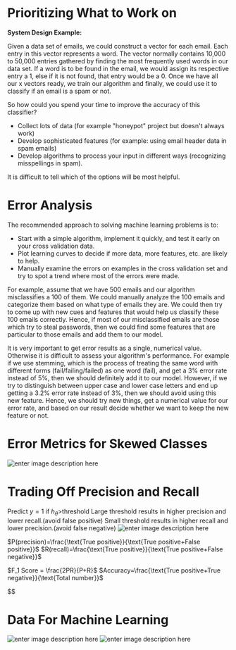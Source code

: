 # Prioritizing What to Work on
**System Design Example:**

Given a data set of emails, we could construct a vector for each email. Each entry in this vector represents a word. The vector normally contains 10,000 to 50,000 entries gathered by finding the most frequently used words in our data set. If a word is to be found in the email, we would assign its respective entry a 1, else if it is not found, that entry would be a 0. Once we have all our x vectors ready, we train our algorithm and finally, we could use it to classify if an email is a spam or not.

So how could you spend your time to improve the accuracy of this classifier?

-   Collect lots of data (for example "honeypot" project but doesn't always work)
-   Develop sophisticated features (for example: using email header data in spam emails)
-   Develop algorithms to process your input in different ways (recognizing misspellings in spam).

It is difficult to tell which of the options will be most helpful.
# Error Analysis
The recommended approach to solving machine learning problems is to:

-   Start with a simple algorithm, implement it quickly, and test it early on your cross validation data.
-   Plot learning curves to decide if more data, more features, etc. are likely to help.
-   Manually examine the errors on examples in the cross validation set and try to spot a trend where most of the errors were made.

For example, assume that we have 500 emails and our algorithm misclassifies a 100 of them. We could manually analyze the 100 emails and categorize them based on what type of emails they are. We could then try to come up with new cues and features that would help us classify these 100 emails correctly. Hence, if most of our misclassified emails are those which try to steal passwords, then we could find some features that are particular to those emails and add them to our model.

It is very important to get error results as a single, numerical value. Otherwise it is difficult to assess your algorithm's performance. For example if we use stemming, which is the process of treating the same word with different forms (fail/failing/failed) as one word (fail), and get a 3% error rate instead of 5%, then we should definitely add it to our model. However, if we try to distinguish between upper case and lower case letters and end up getting a 3.2% error rate instead of 3%, then we should avoid using this new feature. Hence, we should try new things, get a numerical value for our error rate, and based on our result decide whether we want to keep the new feature or not.

# Error Metrics for Skewed Classes
![enter image description here](https://lh3.googleusercontent.com/QbtUHIhRYwpOcDKlndW2Q_r35p1pno3SECvVPqOPVCBwQvtxESuTuVVVTyQf1l10-XrwiGJlLHQ)

# Trading Off Precision and Recall
Predict $y=1$ if $h_\theta>$threshold 
Large threshold results in higher precision and lower recall.(avoid false positive)
Small threshold results in higher recall and lower precision.(avoid false negative)
![enter image description here](https://lh3.googleusercontent.com/eAKxSQ5ZzzkFgs_yIIjOgd5h7ZyVCE0s_0-8WvnQVxogFuNhklI5jPlD6D5cOOXVJ9oa6PWZSQA)

$P(precision)=\frac{\text{True positive}}{\text{True positive+False positive}}$
$R(recall)=\frac{\text{True positive}}{\text{True positive+False negative}}$

$F_1 Score = \frac{2PR}{P+R}$
$Accuracy=\frac{\text{True positive+True negative}}{\text{Total number}}$

$$

# Data For Machine Learning
![enter image description here](https://lh3.googleusercontent.com/81gHxZATB2QSnyg06OGa0_KzP578VArYgVPLMXYHeJhaGFxioIOVdQEm2c_bEfbggUXI3NC7XRI)
![enter image description here](https://lh3.googleusercontent.com/tXsCKrgJQobjPJzBl0wib9B5bQ1jbK2vO5bu3bTc0UDZyEBmlqspLA1xhnVzYkIGBHWmmoAwmD4)
<!--stackedit_data:
eyJoaXN0b3J5IjpbMjAzNzMyNzg0NSwxNDA3MjA5MjIxLDE0Nj
E2NzkwMjAsLTI2ODU5NDA1MywtMTM1NzQ1MTY3MSwyNjAxNTgy
MDMsNDY0NTY0Mzk3LC0xNTI4NzMzMzcxXX0=
-->